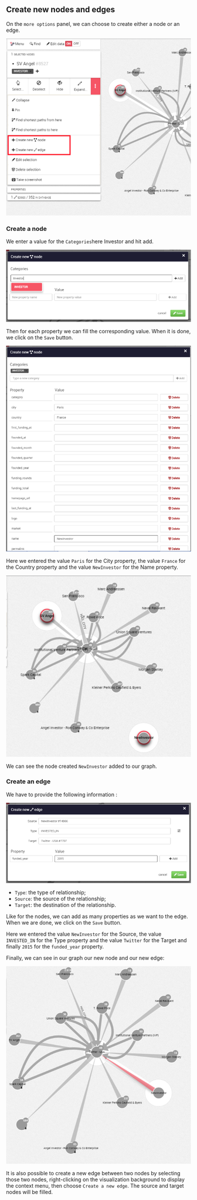 ## Create new nodes and edges

On the ```more options``` panel, we can choose to create either a node or an edge.

![](A1.png)

### Create a node

We enter a value for the ```Categories```here Investor and hit add. 

![](A2.png)

Then for each property we can fill the corresponding value. When it is done, we click on the ```Save``` button.

![](A3.png)

Here we entered the value ```Paris``` for the City property, the value ```France``` for the Country property and the value ```NewInvestor``` for the Name property.

![](A5.png)

We can see the node created ```NewInvestor``` added to our graph.


### Create an edge

We have to provide the following information :

![](A6.png)

* ```Type```: the type of relationship;
* ```Source```: the source of the relationship;
* ```Target```: the destination of the relationship.

Like for the nodes, we can add as many properties as we want to the edge. When we are done, we click on the ```Save``` button.

Here we entered the value ```NewInvestor``` for the Source, the value ```INVESTED_IN``` for the Type property and the value ```Twitter``` for the Target and finally ```2015``` for the ```funded_year``` property.


Finally, we can see in our graph our new node and our new edge:

![](A8.png)

It is also possible to create a new edge between two nodes by selecting those two nodes, right-clicking on the visualization background to display the context menu, then choose ```Create a new edge```. The source and target nodes will be filled.

